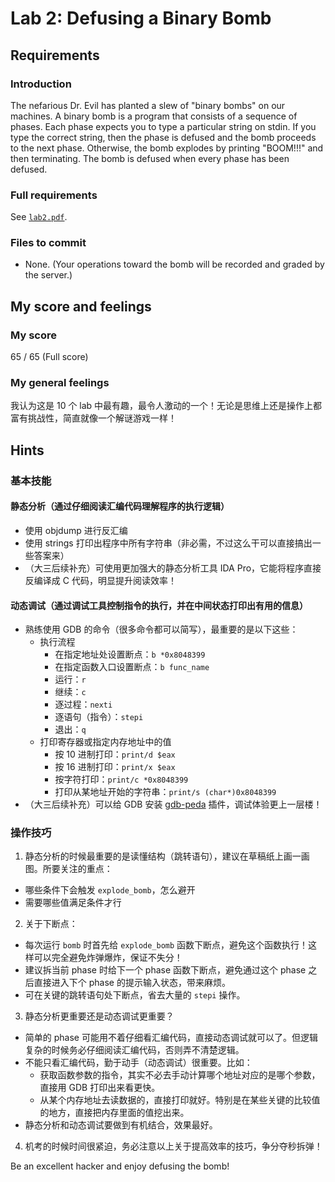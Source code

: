 # Lab 2: Defusing a Binary Bomb

## Requirements

### Introduction

The nefarious Dr. Evil has planted a slew of "binary bombs" on our machines. A binary bomb is a program that consists of a sequence of phases. Each phase expects you to type a particular string on stdin. If you type the correct string, then the phase is defused and the bomb proceeds to the next phase. Otherwise, the bomb explodes by printing "BOOM!!!" and then terminating. The bomb is defused when every phase has been defused.

### Full requirements

See [`lab2.pdf`](https://github.com/gousaiyang/icslabs/blob/master/lab2/lab2.pdf).

### Files to commit

- None. (Your operations toward the bomb will be recorded and graded by the server.)

## My score and feelings

### My score

65 / 65 (Full score)

### My general feelings

我认为这是 10 个 lab 中最有趣，最令人激动的一个！无论是思维上还是操作上都富有挑战性，简直就像一个解谜游戏一样！

## Hints

### 基本技能

#### 静态分析（通过仔细阅读汇编代码理解程序的执行逻辑）

- 使用 objdump 进行反汇编
- 使用 strings 打印出程序中所有字符串（非必需，不过这么干可以直接搞出一些答案来）
- （大三后续补充）可使用更加强大的静态分析工具 IDA Pro，它能将程序直接反编译成 C 代码，明显提升阅读效率！

#### 动态调试（通过调试工具控制指令的执行，并在中间状态打印出有用的信息）

- 熟练使用 GDB 的命令（很多命令都可以简写），最重要的是以下这些：
  - 执行流程
    - 在指定地址处设置断点：`b *0x8048399`
    - 在指定函数入口设置断点：`b func_name`
    - 运行：`r`
    - 继续：`c`
    - 逐过程：`nexti`
    - 逐语句（指令）：`stepi`
    - 退出：`q`
  - 打印寄存器或指定内存地址中的值
    - 按 10 进制打印：`print/d $eax`
    - 按 16 进制打印：`print/x $eax`
    - 按字符打印：`print/c *0x8048399`
    - 打印从某地址开始的字符串：`print/s (char*)0x8048399`
- （大三后续补充）可以给 GDB 安装 [gdb-peda](https://github.com/longld/peda) 插件，调试体验更上一层楼！

### 操作技巧

1. 静态分析的时候最重要的是读懂结构（跳转语句），建议在草稿纸上画一画图。所要关注的重点：
  - 哪些条件下会触发 `explode_bomb`，怎么避开
  - 需要哪些值满足条件才行
2. 关于下断点：
  - 每次运行 `bomb` 时首先给 `explode_bomb` 函数下断点，避免这个函数执行！这样可以完全避免炸弹爆炸，保证不失分！
  - 建议拆当前 phase 时给下一个 phase 函数下断点，避免通过这个 phase 之后直接进入下个 phase 的提示输入状态，带来麻烦。
  - 可在关键的跳转语句处下断点，省去大量的 `stepi` 操作。
3. 静态分析更重要还是动态调试更重要？
  - 简单的 phase 可能用不着仔细看汇编代码，直接动态调试就可以了。但逻辑复杂的时候务必仔细阅读汇编代码，否则弄不清楚逻辑。
  - 不能只看汇编代码，勤于动手（动态调试）很重要。比如：
    - 获取函数参数的指令，其实不必去手动计算哪个地址对应的是哪个参数，直接用 GDB 打印出来看更快。
    - 从某个内存地址去读数据的，直接打印就好。特别是在某些关键的比较值的地方，直接把内存里面的值挖出来。
  - 静态分析和动态调试要做到有机结合，效果最好。
4. 机考的时候时间很紧迫，务必注意以上关于提高效率的技巧，争分夺秒拆弹！

Be an excellent hacker and enjoy defusing the bomb!
